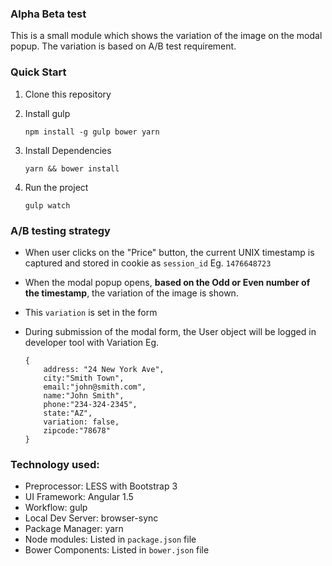 ### Alpha Beta test

This is a small module which shows the variation of the image on the modal popup. The variation is based on A/B test requirement.

### Quick Start

1. Clone this repository


1. Install gulp

    ```
    npm install -g gulp bower yarn
    ```

1. Install Dependencies
    ```
    yarn && bower install
    ```

1. Run the project
    ```
    gulp watch
    ```

### A/B testing strategy
- When user clicks on the "Price" button, the current UNIX timestamp is captured and stored in cookie as `session_id`
  Eg. `1476648723`

- When the modal popup opens, **based on the Odd or Even number of the timestamp**, the variation of the image is shown.

- This `variation` is set in the form

- During submission of the modal form, the User object will be logged in developer tool with Variation
  Eg.

    ```
    {
        address: "24 New York Ave",
        city:"Smith Town",
        email:"john@smith.com",
        name:"John Smith",
        phone:"234-324-2345",
        state:"AZ",
        variation: false,
        zipcode:"78678"
    }
    ```

### Technology used:

- Preprocessor: LESS with Bootstrap 3
- UI Framework: Angular 1.5
- Workflow: gulp
- Local Dev Server: browser-sync
- Package Manager: yarn
- Node modules: Listed in `package.json` file
- Bower Components: Listed in `bower.json` file
